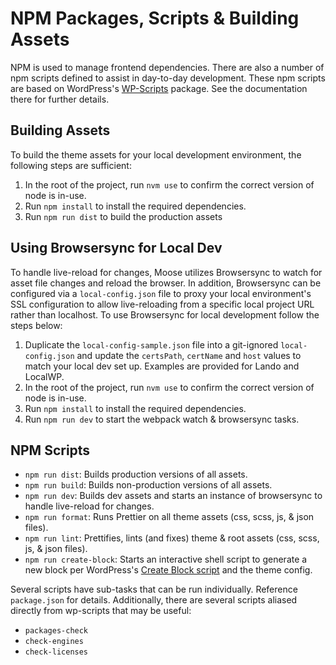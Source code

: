 # NPM Packages, Scripts & Building Assets

NPM is used to manage frontend dependencies. There are also a number of npm scripts defined to assist in day-to-day
development. These npm scripts are based on WordPress's [WP-Scripts](https://developer.wordpress.org/block-editor/reference-guides/packages/packages-scripts/) package. See the documentation there for 
further details.

## Building Assets

To build the theme assets for your local development environment, the following steps are sufficient:

1. In the root of the project, run `nvm use` to confirm the correct version of node is in-use.
1. Run `npm install` to install the required dependencies.
1. Run `npm run dist` to build the production assets

## Using Browsersync for Local Dev

To handle live-reload for changes, Moose utilizes Browsersync to watch for asset file changes and reload the browser.
In addition, Browsersync can be configured via a `local-config.json` file to proxy your local environment's 
SSL configuration to allow live-reloading from a specific local project URL rather than localhost. To use Browsersync
for local development follow the steps below:

1. Duplicate the `local-config-sample.json` file into a git-ignored `local-config.json` and update the `certsPath`,
`certName` and `host` values to match your local dev set up. Examples are provided for Lando and LocalWP.
1. In the root of the project, run `nvm use` to confirm the correct version of node is in-use.
1. Run `npm install` to install the required dependencies.
1. Run `npm run dev` to start the webpack watch & browsersync tasks.

## NPM Scripts

* `npm run dist`: Builds production versions of all assets.
* `npm run build`: Builds non-production versions of all assets.
* `npm run dev`: Builds dev assets and starts an instance of browsersync to handle live-reload for changes.
* `npm run format`: Runs Prettier on all theme assets (css, scss, js, & json files).
* `npm run lint`: Prettifies, lints (and fixes) theme & root assets (css, scss, js, & json files).
* `npm run create-block`: Starts an interactive shell script to generate a new block per WordPress's
  [Create Block script](https://developer.wordpress.org/block-editor/reference-guides/packages/packages-create-block/) and the theme config.

Several scripts have sub-tasks that can be run individually. Reference `package.json` for details.
Additionally, there are several scripts aliased directly from wp-scripts that may be useful:

* `packages-check`
* `check-engines`
* `check-licenses`
